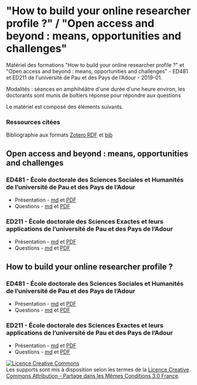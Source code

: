 # "How to build your online researcher profile ?" / "Open access and beyond : means, opportunities and challenges"

Matériel des formations "How to build your online researcher profile ?" et "Open access and beyond : means, opportunities and challenges" - ED481 et ED211 de l'université de Pau et des Pays de l’Adour - 2019-01.

Modalités : séances en amphihéâtre d'une durée d'une heure environ, les doctorants sont munis de boîtiers réponse pour répondre aux questions

Le matériel est composé des éléments suivants.

### Ressources citées 
Bibliographie aux formats [Zotero RDF](https://github.com/fflamerie/pau_ed_2019/blob/master/content/2019_01_pauPHD_biblio.rdf) et [bib](https://github.com/fflamerie/pau_ed_2019/blob/master/content/2019_01_pauPHD_biblio.bib)

## Open access and beyond : means, opportunities and challenges 
### ED481 - École doctorale des Sciences Sociales et Humanités de l’université de Pau et des Pays de l’Adour
* Présentation - [md](https://github.com/fflamerie/pau_ed_2019/blob/master/content/2019_01_pauPHD_OA_diapos_SSH.md) et [PDF](https://github.com/fflamerie/pau_ed_2019/blob/master/content/2019_01_pauPHD_OA_diapos_SSH.pdf)
* Questions - [md](https://github.com/fflamerie/pau_ed_2019/blob/master/content/2019_01_pauPHD_OA_quizz_SSH.md) et [PDF](https://github.com/fflamerie/pau_ed_2019/blob/master/content/2019_01_pauPHD_OA_quizz_SSH.pdf)

### ED211 - École doctorale des Sciences Exactes et leurs applications de l’université de Pau et des Pays de l’Adour
* Présentation - [md](https://github.com/fflamerie/pau_ed_2019/blob/master/content/2019_01_pauPHD_OA_diapos_STM.md) et [PDF](https://github.com/fflamerie/pau_ed_2019/blob/master/content/2019_01_pauPHD_OA_diapos_STM.pdf)
* Questions - [md](https://github.com/fflamerie/pau_ed_2019/blob/master/content/2019_01_pauPHD_OA_quizz_STM.md) et [PDF](https://github.com/fflamerie/pau_ed_2019/blob/master/content/2019_01_pauPHD_OA_quizz_STM.pdf)


## How to build your online researcher profile ? 
### ED481 - École doctorale des Sciences Sociales et Humanités de l’université de Pau et des Pays de l’Adour
* Présentation - [md](https://github.com/fflamerie/pau_ed_2019/blob/master/content/2019_01_pauPHD_PROFILE_diapos_SSH.md) et [PDF](https://github.com/fflamerie/pau_ed_2019/blob/master/content/2019_01_pauPHD_PROFILE_diapos_SSH.pdf)
* Questions - [md](https://github.com/fflamerie/pau_ed_2019/blob/master/content/2019_01_pauPHD_PROFILE_quizz.md) et [PDF](https://github.com/fflamerie/pau_ed_2019/blob/master/content/2019_01_pauPHD_PROFILE_quizz.pdf)

### ED211 - École doctorale des Sciences Exactes et leurs applications de l’université de Pau et des Pays de l’Adour
* Présentation - [md](https://github.com/fflamerie/pau_ed_2019/blob/master/content/2019_01_pauPHD_PROFILE_diapos_STM.md) et [PDF](https://github.com/fflamerie/pau_ed_2019/blob/master/content/2019_01_pauPHD_PROFILE_diapos_STM.pdf)
* Questions - [md](https://github.com/fflamerie/pau_ed_2019/blob/master/content/2019_01_pauPHD_PROFILE_quizz.md) et [PDF](https://github.com/fflamerie/pau_ed_2019/blob/master/content/2019_01_pauPHD_PROFILE_quizz.pdf)

<a rel="license" href="http://creativecommons.org/licenses/by-sa/3.0/fr/"><img alt="Licence Creative Commons" style="border-width:0" src="https://i.creativecommons.org/l/by-sa/3.0/fr/88x31.png" /></a><br />Les supports sont mis à disposition selon les termes de la <a rel="license" href="http://creativecommons.org/licenses/by-sa/3.0/fr/">Licence Creative Commons Attribution -  Partage dans les Mêmes Conditions 3.0 France</a>.
